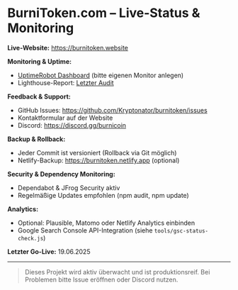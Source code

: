 # BurniToken.com – Live-Status & Monitoring

**Live-Website:** https://burnitoken.website

**Monitoring & Uptime:**
- [UptimeRobot Dashboard](https://uptimerobot.com/) (bitte eigenen Monitor anlegen)
- Lighthouse-Report: [Letzter Audit](https://storage.googleapis.com/lighthouse-infrastructure.appspot.com/reports/1750336078381-934410.report.html)

**Feedback & Support:**
- GitHub Issues: https://github.com/Kryptonator/burnitoken/issues
- Kontaktformular auf der Website
- Discord: https://discord.gg/burnicoin

**Backup & Rollback:**
- Jeder Commit ist versioniert (Rollback via Git möglich)
- Netlify-Backup: https://burnitoken.netlify.app (optional)

**Security & Dependency Monitoring:**
- Dependabot & JFrog Security aktiv
- Regelmäßige Updates empfohlen (npm audit, npm update)

**Analytics:**
- Optional: Plausible, Matomo oder Netlify Analytics einbinden
- Google Search Console API-Integration (siehe `tools/gsc-status-check.js`)

**Letzter Go-Live:** 19.06.2025

---

> Dieses Projekt wird aktiv überwacht und ist produktionsreif. Bei Problemen bitte Issue eröffnen oder Discord nutzen.
